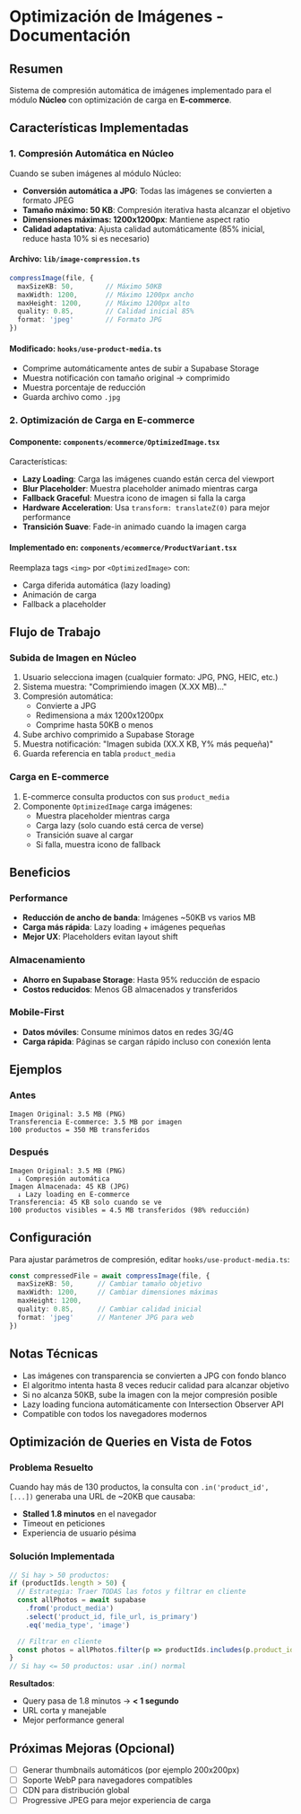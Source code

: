 # Optimización de Imágenes - Documentación

## Resumen

Sistema de compresión automática de imágenes implementado para el módulo **Núcleo** con optimización de carga en **E-commerce**.

## Características Implementadas

### 1. Compresión Automática en Núcleo

Cuando se suben imágenes al módulo Núcleo:

- **Conversión automática a JPG**: Todas las imágenes se convierten a formato JPEG
- **Tamaño máximo: 50 KB**: Compresión iterativa hasta alcanzar el objetivo
- **Dimensiones máximas: 1200x1200px**: Mantiene aspect ratio
- **Calidad adaptativa**: Ajusta calidad automáticamente (85% inicial, reduce hasta 10% si es necesario)

#### Archivo: `lib/image-compression.ts`

```typescript
compressImage(file, {
  maxSizeKB: 50,        // Máximo 50KB
  maxWidth: 1200,       // Máximo 1200px ancho
  maxHeight: 1200,      // Máximo 1200px alto
  quality: 0.85,        // Calidad inicial 85%
  format: 'jpeg'        // Formato JPG
})
```

#### Modificado: `hooks/use-product-media.ts`

- Comprime automáticamente antes de subir a Supabase Storage
- Muestra notificación con tamaño original → comprimido
- Muestra porcentaje de reducción
- Guarda archivo como `.jpg`

### 2. Optimización de Carga en E-commerce

#### Componente: `components/ecommerce/OptimizedImage.tsx`

Características:
- **Lazy Loading**: Carga las imágenes cuando están cerca del viewport
- **Blur Placeholder**: Muestra placeholder animado mientras carga
- **Fallback Graceful**: Muestra icono de imagen si falla la carga
- **Hardware Acceleration**: Usa `transform: translateZ(0)` para mejor performance
- **Transición Suave**: Fade-in animado cuando la imagen carga

#### Implementado en: `components/ecommerce/ProductVariant.tsx`

Reemplaza tags `<img>` por `<OptimizedImage>` con:
- Carga diferida automática (lazy loading)
- Animación de carga
- Fallback a placeholder

## Flujo de Trabajo

### Subida de Imagen en Núcleo

1. Usuario selecciona imagen (cualquier formato: JPG, PNG, HEIC, etc.)
2. Sistema muestra: "Comprimiendo imagen (X.XX MB)..."
3. Compresión automática:
   - Convierte a JPG
   - Redimensiona a máx 1200x1200px
   - Comprime hasta 50KB o menos
4. Sube archivo comprimido a Supabase Storage
5. Muestra notificación: "Imagen subida (XX.X KB, Y% más pequeña)"
6. Guarda referencia en tabla `product_media`

### Carga en E-commerce

1. E-commerce consulta productos con sus `product_media`
2. Componente `OptimizedImage` carga imágenes:
   - Muestra placeholder mientras carga
   - Carga lazy (solo cuando está cerca de verse)
   - Transición suave al cargar
   - Si falla, muestra icono de fallback

## Beneficios

### Performance
- **Reducción de ancho de banda**: Imágenes ~50KB vs varios MB
- **Carga más rápida**: Lazy loading + imágenes pequeñas
- **Mejor UX**: Placeholders evitan layout shift

### Almacenamiento
- **Ahorro en Supabase Storage**: Hasta 95% reducción de espacio
- **Costos reducidos**: Menos GB almacenados y transferidos

### Mobile-First
- **Datos móviles**: Consume mínimos datos en redes 3G/4G
- **Carga rápida**: Páginas se cargan rápido incluso con conexión lenta

## Ejemplos

### Antes
```
Imagen Original: 3.5 MB (PNG)
Transferencia E-commerce: 3.5 MB por imagen
100 productos = 350 MB transferidos
```

### Después
```
Imagen Original: 3.5 MB (PNG)
  ↓ Compresión automática
Imagen Almacenada: 45 KB (JPG)
  ↓ Lazy loading en E-commerce
Transferencia: 45 KB solo cuando se ve
100 productos visibles = 4.5 MB transferidos (98% reducción)
```

## Configuración

Para ajustar parámetros de compresión, editar `hooks/use-product-media.ts`:

```typescript
const compressedFile = await compressImage(file, {
  maxSizeKB: 50,      // Cambiar tamaño objetivo
  maxWidth: 1200,     // Cambiar dimensiones máximas
  maxHeight: 1200,
  quality: 0.85,      // Cambiar calidad inicial
  format: 'jpeg'      // Mantener JPG para web
})
```

## Notas Técnicas

- Las imágenes con transparencia se convierten a JPG con fondo blanco
- El algoritmo intenta hasta 8 veces reducir calidad para alcanzar objetivo
- Si no alcanza 50KB, sube la imagen con la mejor compresión posible
- Lazy loading funciona automáticamente con Intersection Observer API
- Compatible con todos los navegadores modernos

## Optimización de Queries en Vista de Fotos

### Problema Resuelto
Cuando hay más de 130 productos, la consulta con `.in('product_id', [...])` generaba una URL de ~20KB que causaba:
- **Stalled 1.8 minutos** en el navegador
- Timeout en peticiones
- Experiencia de usuario pésima

### Solución Implementada
```typescript
// Si hay > 50 productos:
if (productIds.length > 50) {
  // Estrategia: Traer TODAS las fotos y filtrar en cliente
  const allPhotos = await supabase
    .from('product_media')
    .select('product_id, file_url, is_primary')
    .eq('media_type', 'image')

  // Filtrar en cliente
  const photos = allPhotos.filter(p => productIds.includes(p.product_id))
}
// Si hay <= 50 productos: usar .in() normal
```

**Resultados**:
- Query pasa de 1.8 minutos → **< 1 segundo**
- URL corta y manejable
- Mejor performance general

## Próximas Mejoras (Opcional)

- [ ] Generar thumbnails automáticos (por ejemplo 200x200px)
- [ ] Soporte WebP para navegadores compatibles
- [ ] CDN para distribución global
- [ ] Progressive JPEG para mejor experiencia de carga
